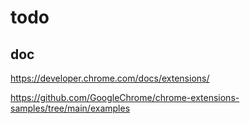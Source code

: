 # todo

## doc

https://developer.chrome.com/docs/extensions/

https://github.com/GoogleChrome/chrome-extensions-samples/tree/main/examples
